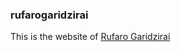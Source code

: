 ### rufarogaridzirai

This is the website of [Rufaro Garidzirai](https://garidzirairufaro-b3acd.web.app/)
